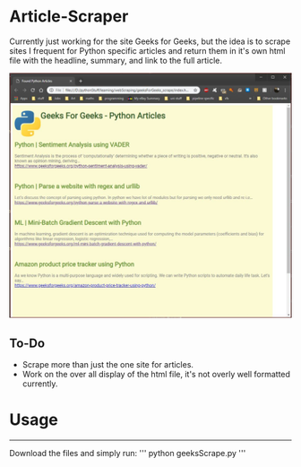 # Article-Scraper

Currently just working for the site Geeks for Geeks, but the idea is to scrape sites I frequent for Python specific articles and return them in it's own html file with the headline, summary, and link to the full article.

<img width=600px src="https://github.com/SlyCodePanda/Article-Scraper/blob/master/screenshot.JPG" />

To-Do
------
* Scrape more than just the one site for articles.
* Work on the over all display of the html file, it's not overly well formatted currently.

# Usage
------
Download the files and simply run:
'''
python geeksScrape.py
'''

